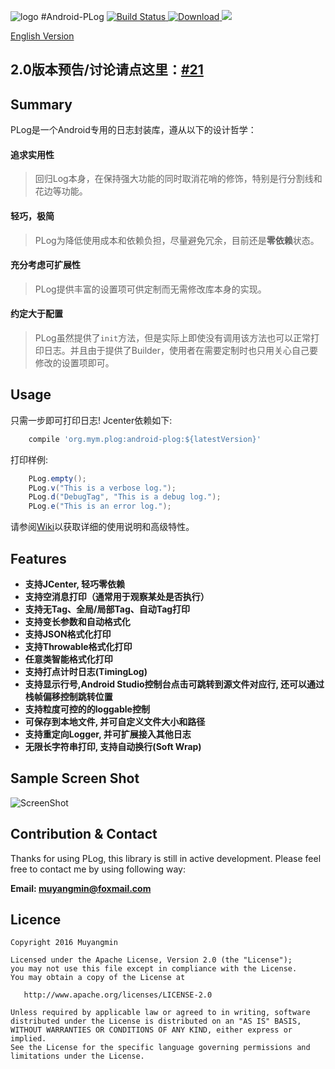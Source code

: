 ![logo](./app/src/main/res/mipmap-xxhdpi/ic_launcher.png)
#Android-PLog  [![Build Status](https://travis-ci.org/Muyangmin/Android-PLog.svg?branch=master)](https://travis-ci.org/Muyangmin/Android-PLog)[ ![Download](https://api.bintray.com/packages/muyangmin/org.mym/Android-PLog/images/download.svg) ](https://bintray.com/muyangmin/org.mym/Android-PLog/_latestVersion)<a href="http://www.methodscount.com/?lib=org.mym.plog%3Aandroid-plog%3A1.5.0"><img src="https://img.shields.io/badge/Methods and size-201 | 20 KB-e91e63.svg"/></a>

[English Version](README_EN.md)

## 2.0版本预告/讨论请点这里：[#21](https://github.com/Muyangmin/Android-PLog/issues/21)


## Summary
PLog是一个Android专用的日志封装库，遵从以下的设计哲学：
#### 追求实用性
 > 回归Log本身，在保持强大功能的同时取消花哨的修饰，特别是行分割线和花边等功能。

#### 轻巧，极简
 > PLog为降低使用成本和依赖负担，尽量避免冗余，目前还是**零依赖**状态。

#### 充分考虑可扩展性
> PLog提供丰富的设置项可供定制而无需修改库本身的实现。

#### 约定大于配置
> PLog虽然提供了`init`方法，但是实际上即使没有调用该方法也可以正常打印日志。并且由于提供了Builder，使用者在需要定制时也只用关心自己要修改的设置项即可。

## Usage
只需一步即可打印日志! Jcenter依赖如下:
```Groovy
    compile 'org.mym.plog:android-plog:${latestVersion}'
```
打印样例:
```Java
    PLog.empty();
    PLog.v("This is a verbose log.");
    PLog.d("DebugTag", "This is a debug log.");
    PLog.e("This is an error log.");
```
请参阅[Wiki](https://github.com/Muyangmin/Android-PLog/wiki)以获取详细的使用说明和高级特性。

## Features
* **支持JCenter, 轻巧零依赖**
* **支持空消息打印（通常用于观察某处是否执行）**
* **支持无Tag、全局/局部Tag、自动Tag打印**
* **支持变长参数和自动格式化**
* **支持JSON格式化打印**
* **支持Throwable格式化打印**
* **任意类智能格式化打印**
* **支持打点计时日志(TimingLog)**
* **支持显示行号,Android Studio控制台点击可跳转到源文件对应行, 还可以通过栈帧偏移控制跳转位置**
* **支持粒度可控的的loggable控制**
* **可保存到本地文件, 并可自定义文件大小和路径**
* **支持重定向Logger, 并可扩展接入其他日志**
* **无限长字符串打印, 支持自动换行(Soft Wrap)**

## Sample Screen Shot
![ScreenShot](./ScreenShot.png)

## Contribution & Contact
Thanks for using PLog, this library is still in active development.
Please feel free to contact me by using following way:

**Email: muyangmin@foxmail.com**

## Licence 
```
Copyright 2016 Muyangmin

Licensed under the Apache License, Version 2.0 (the "License");
you may not use this file except in compliance with the License.
You may obtain a copy of the License at

   http://www.apache.org/licenses/LICENSE-2.0

Unless required by applicable law or agreed to in writing, software
distributed under the License is distributed on an "AS IS" BASIS,
WITHOUT WARRANTIES OR CONDITIONS OF ANY KIND, either express or implied.
See the License for the specific language governing permissions and
limitations under the License.
```

